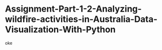 # Assignment-Part-1-2-Analyzing-wildfire-activities-in-Australia-Data-Visualization-With-Python
oke
